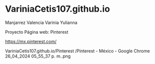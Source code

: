 # VariniaCetis107.github.io
Manjarrez Valencia Varinia Yulianna

Proyecto Página web: Pinterest

https://mx.pinterest.com/

VariniaCetis107.github.io/Pinterest
/Pinterest - México - Google Chrome 26_04_2024 05_55_37 p. m..png

